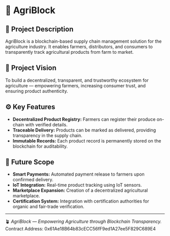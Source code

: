 # 🌾 AgriBlock

## 📜 Project Description
AgriBlock is a blockchain-based supply chain management solution for the agriculture industry. It enables farmers, distributors, and consumers to transparently track agricultural products from farm to market.

## 🎯 Project Vision
To build a decentralized, transparent, and trustworthy ecosystem for agriculture — empowering farmers, increasing consumer trust, and ensuring product authenticity.

## ⚙️ Key Features
- **Decentralized Product Registry:** Farmers can register their produce on-chain with verified details.
- **Traceable Delivery:** Products can be marked as delivered, providing transparency in the supply chain.
- **Immutable Records:** Each product record is permanently stored on the blockchain for auditability.

## 🚀 Future Scope
- **Smart Payments:** Automated payment release to farmers upon confirmed delivery.
- **IoT Integration:** Real-time product tracking using IoT sensors.
- **Marketplace Expansion:** Creation of a decentralized agricultural marketplace.
- **Certification System:** Integration with certification authorities for organic and fair-trade verification.

---

🪴 *AgriBlock — Empowering Agriculture through Blockchain Transparency.*
Contract Address:
0x61Ae18B64b83cECC56fF9ed1A27ee5F829C689E4



